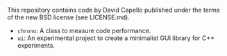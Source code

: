 This repository contains code by David Capello published
under the terms of the new BSD license (see LICENSE.md).

  * `chrono`: A class to measure code performance.
  * `ui`: An experimental project to create a
          minimalist GUI library for C++ experiments.
